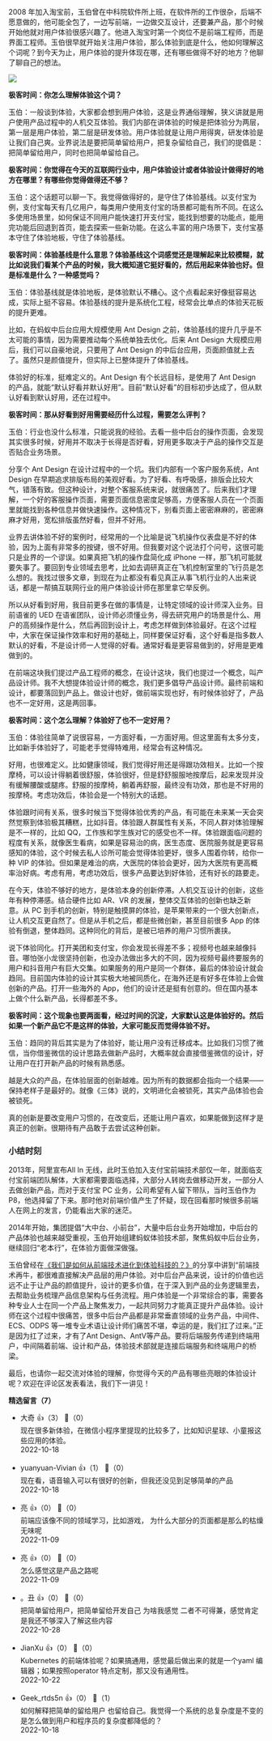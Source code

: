 2008 年加入淘宝前，玉伯曾在中科院软件所上班，在软件所的工作很杂，后端不愿意做的，他可能全包了，一边写前端，一边做交互设计，还要兼产品，那个时候开始他就对用户体验很感兴趣了。他进入淘宝时第一个岗位不是前端工程师，而是界面工程师。玉伯很早就开始关注用户体验，那么体验到底是什么，他如何理解这个词呢？到今天为止，用户体验的提升体现在哪，还有哪些做得不好的地方？他聊了聊自己的想法。

![](https://static001.geekbang.org/resource/image/58/4f/58e7291de683d0a455f679ed0883b04f.png?wh=3840x290)

**极客时间：你怎么理解体验这个词？**

玉伯：一般谈到体验，大家都会想到用户体验，这是业界通俗理解，狭义讲就是用户使用产品过程中的人机交互体验。我们内部在讲体验的时候是把体验分为两层，第一层是用户体验，第二层是研发体验。用户体验就是让用户用得爽，研发体验是让我们自己爽。业界说法是要把简单留给用户，把复杂留给自己，我们的提倡是：把简单留给用户，同时也把简单留给自己。

**极客时间：你觉得在今天的互联网行业中，用户体验设计或者体验设计做得好的地方在哪里？有哪些你觉得做得还不够？**

玉伯：这个话题可以聊一下。我觉得做得好的，是守住了体验基线。以支付宝为例，支付宝每天有几亿用户，每类用户使用支付宝的场景都可能有所不同。在这么多使用场景里，如何保证不同用户能快速打开支付宝，能找到想要的功能点，能用完功能后回退到首页，能去探索一些新功能。在这么丰富的用户场景下，支付宝基本守住了体验地板，守住了体验基线。

**极客时间：体验基线是什么意思？体验基线这个词感觉还是理解起来比较模糊，就比如说我们看某个产品的时候，我大概知道它挺好看的，然后用起来体验也好。但是标准是什么？一种感觉吗？**

玉伯：体验基线就是体验地板，是体验默认不糟心。这个点看起来好像挺容易达成，实际上挺不容易。体验基线的提升是系统化工程，经常会比单点的体验天花板的提升更难。

比如，在蚂蚁中后台应用大规模使用 Ant Design 之前，体验基线的提升几乎是不太可能的事情，因为需要推动每个系统单独去优化。后来 Ant Design 大规模应用后，我们可以自豪地说，只要用了 Ant Design 的中后台应用，页面颜值就上去了。虽然只是颜值提升，但实际上已整体提升了体验基线。

体验好的标准，挺难定义的。Ant Design 有个长远目标，是使用了 Ant Design 的产品，就能“默认好看并默认好用”。目前“默认好看”的目标初步达成了，但从默认好看到默认好用，还在过程中。

**极客时间：那从好看到好用需要经历什么过程，需要怎么评判？**

玉伯：行业也没什么标准，只能说我的经验。去看一些中后台的操作页面，会发现其实很多时候，好用并不取决于长得是否好看，好用更多取决于产品的操作交互是否贴合业务场景。

分享个 Ant Design 在设计过程中的一个坑。我们内部有一个客户服务系统，Ant Design 在早期追求排版布局的美观好看。为了好看、有呼吸感，排版会比较大气，错落有致。但这种设计，对整个客服系统来说，就很痛苦了。后来我们才理解，一个好的客服操作页面，需要页面信息密度足够高，方便客服人员在一个页面里就能找到各种信息并做快速操作。这种情况下，别看页面上密密麻麻的，密密麻麻才好用，宽松排版虽然好看，但并不好用。

业界去讲体验不好的案例时，经常用的一个比喻是说飞机操作仪表盘是不好的体验，因为上面有非常多的按键，很不好用。但我要对这个说法打个问号，这很可能只是业界的一个谬误。如果真把飞机的操作盘简化成 iPhone 一样，那飞机可能就要失事了。要回到专业领域去思考，比如去调研真正在飞机控制室里的飞行员是怎么想的。我找过很多文章，到现在为止都没有看见真正从事飞机行业的人出来说话，都是一帮搞互联网行业的用户体验设计师在那里拿它举反例。

所以从好看到好用，我目前更多在做的事情是，让特定领域的设计师深入业务。目前语雀的 UED 在语雀团队，设计师必须懂业务，得去研究用户的场景是什么、用户的高频操作是什么，然后再回到设计上，考虑怎样做到体验最好。在这个过程中，大家在保证操作效率和好用的基础上，同样要保证好看，这个好看是指多数人默认的好看，不是设计师一人觉得的好看。通常好看是更容易做到的，好用是更难做到的。

在前端这块我们提过产品工程师的概念，在设计这块，我们也提过一个概念，叫产品设计师。我不大想提体验设计师的概念，我们更多倡导产品设计师。最终前端和设计，都要落回到产品上。做设计也好，做前端实现也好，有时候体验好了，产品也不一定好用，这是两回事。

**极客时间：这个怎么理解？体验好了也不一定好用？**

玉伯：体验往简单了说很容易，一方面好看，一方面好用。但这里面有太多分支，比如新手体验好了，可能老手觉得特难用，经常会有这种情况。

好用，也很难定义。比如健康领域，我们觉得好用还是得跟功效相关。比如一个按摩椅，可以设计得躺着很舒服，体验很好，但是舒舒服服地按摩后，起来发现并没有缓解腰酸或腿疼。舒服的按摩椅，躺着再舒服，最终没有功效，那也是不好用的按摩椅。考虑功效后，体验会是一个特别大的话题。

体验跟时间有关系，很多时候当下觉得体验优秀的产品，有可能在未来某一天会突然觉察到体验极其糟糕，比如抖音。体验跟人群属性有关系，不同人群对体验理解是不一样的，比如 QQ，工作族和学生族对它的感受也不一样。体验跟面临问题的程度有关系，就像医生看病，如果是容易治的病，医生态度、医院服务就是更容易感知的体验，这个时候去私人诊所可能会觉得体验更好，很多人围着你转，给你一种 VIP 的体验。但如果是难治的病，大医院的体验会更好，因为大医院有更高概率治好病。考虑有用，考虑功效后，很多产品要达到好体验，还有好长的路要走。

在今天，体验不够好的地方，是体验本身的创新停滞。人机交互设计的创新，这些年有种停滞感。结合硬件比如 AR、VR 的发展，整体交互体验的创新也缺乏新意。从 PC 到手机的创新，特别是触摸屏的体验，是苹果带来的一个很大创新点，让人机交互更自然了。但是从手机之后，都是些微创新，甚至目前很多 App 的体验有倒退，整体趋同。这种同化的背后，是被已培养的用户习惯所裹挟。

说下体验同化。打开美团和支付宝，你会发现长得差不多；视频号也越来越像抖音。哪怕张小龙很坚持创新，也没办法做出多大的不同，因为视频号最终要服务的用户和抖音用户有巨大交集。如果服务的用户是同一个群体，最后的体验设计就会趋同。目前国内体验的设计其实极大地被同质化，在海外还是有好多在体验上会做创新的产品。打开一些海外的 App，他们的设计还是挺有创意的。但在国内基本上做个什么新产品，长得都差不多。

**极客时间：这个现象也要两面看，经过时间的沉淀，大家默认这是体验好的。然后如果一个新产品它不是这样的体验，大家可能反而觉得体验不好。**

玉伯：趋同的背后其实是为了体验好，能让用户没有迁移成本。比如我们习惯了微信，当你借鉴微信的设计思路去做新产品时，大概率就会直接借鉴微信的设计，好让用户在打开新产品的时候有熟悉感。

越是大众的产品，在体验层面的创新越难。因为所有的数据都会指向一个结果——保持老样子是最好的。就像《三体》说的，文明进化会被锁死，其实产品体验也会被锁死。

真的创新是要改变用户习惯的，在改变后，还能让用户喜欢，如果能做到这样才是真正的创新。很期待有产品敢于去尝试这种创新。

### 小结时刻

2013年，阿里宣布All In 无线，此时玉伯加入支付宝前端技术部仅一年，就面临支付宝前端团队解体，大家都需要面临选择，大部分人转岗去做移动开发，一部分人去做创新产品，而对于支付宝 PC 业务，公司希望有人留下带队，当时玉伯作为 P8，他选择留了下来。那时他对前端价值产生了怀疑，现在回看那时候很多前端人在网上的发言，仍能看出大家的迷茫。

2014年开始，集团提倡“大中台、小前台”，大量中后台业务开始增加，中后台的产品体验也越来越受重视，玉伯开始组建蚂蚁体验技术部，聚焦蚂蚁中后台业务，继续回归“老本行”，在体验方面做深做强。

玉伯曾经在[《我们是如何从前端技术进化到体验科技的？》](https://mp.weixin.qq.com/s/IYddaaw2ps1wR2VT1dZWPg)的分享中讲到“前端技术再牛，都很难直接解决产品层的用户体验。对中后台产品来说，设计的价值也远远不止于让产品的颜值提升，设计的更多价值，在于深入到产品的业务逻辑里去，去帮助业务梳理产品信息架构与任务流程。用户体验是一个非常综合的事，需要各种专业人士在同一个产品上聚焦发力，一起共同努力才能真正提升产品体验。设计师在这个过程中很痛苦，很多中后台产品都是非常垂直领域的业务产品，中间件、ECS、ODPS 等一堆专业术语让设计师们痛苦不堪，幸运的是，我们扛了过来。”正是因为扛了过来，才有了Ant Design、AntV等产品。要将后端服务传递到终端用户，中间隔着前端、设计和产品，体验技术部就是连接后端服务和终端用户的桥梁。

最后，也请你一起交流对体验的理解，你觉得今天的产品有哪些亮眼的体验设计呢？欢迎在评论区发表看法，我们下一讲见！
<div><strong>精选留言（7）</strong></div><ul>
<li><span>大奇</span> 👍（3） 💬（0）<div>现在很多新体验，在微信小程序里提现的比较多了，比如知识星球、小童报这些应用的体验。</div>2022-10-18</li><br/><li><span>yuanyuan-Vivian</span> 👍（1） 💬（0）<div>现在看，语音输入可以有很好的创新，但我还没见到足够简单的产品</div>2022-10-18</li><br/><li><span>亮</span> 👍（0） 💬（0）<div>前端应该像不同的领域学习，比如游戏， 为什么大部分的页面都是那么的枯燥无味呢</div>2022-11-09</li><br/><li><span>亮</span> 👍（0） 💬（0）<div>怎么感觉这是产品之路呢</div>2022-11-09</li><br/><li><span>。丑</span> 👍（0） 💬（0）<div>把简单留给用户，把简单留给开发自己 为啥我感觉 二者不可得兼，感觉肯定是我还不够深入了解这些内容</div>2022-10-28</li><br/><li><span>JianXu</span> 👍（0） 💬（0）<div>Kubernetes 的前端体验呢？如果搞通用，感觉最后做出来的就是一个yaml 编辑器；如果按照operator 特点定制，那又没有通用性。</div>2022-10-22</li><br/><li><span>Geek_rtds5n</span> 👍（0） 💬（1）<div>如何解释把简单的留给用户 也留给自己。我觉得一个系统的总复杂度是不变的 是怎么做到用户和程序员的复杂度都降低的？</div>2022-10-18</li><br/>
</ul>